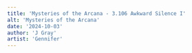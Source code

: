 ```yaml
---
title: 'Mysteries of the Arcana - 3.106 Awkward Silence I'
alt: 'Mysteries of the Arcana'
date: '2024-10-03'
author: 'J Gray'
artist: 'Gennifer'
---
```

